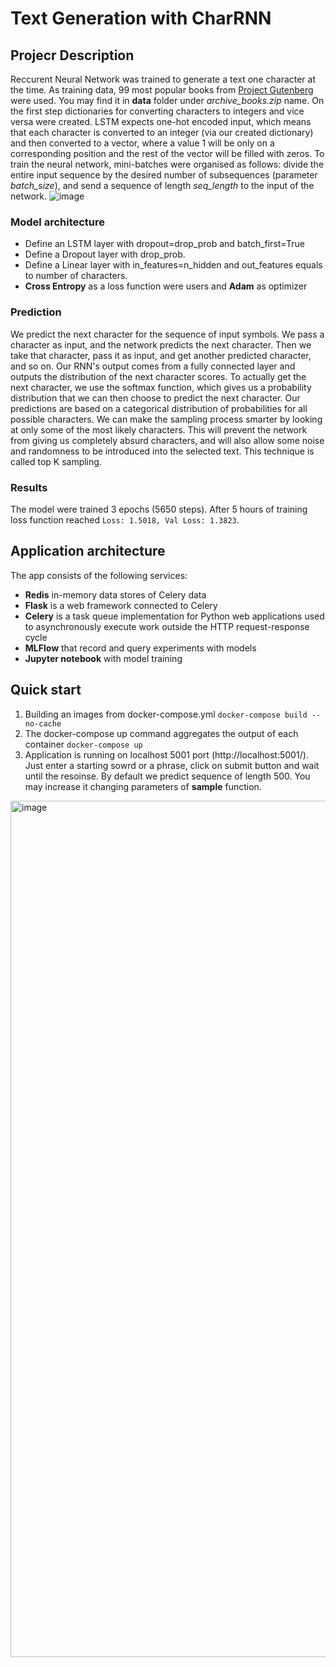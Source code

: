 # Text Generation with CharRNN

## Projecr Description
Reccurent Neural Network was trained to generate a text one character at the time. As training data, 99 most popular books from [Project Gutenberg](https://www.gutenberg.org/browse/scores/top) were used. You may find it in **data** folder under _archive_books.zip_ name. On the first step dictionaries for converting characters to integers and vice versa were created. LSTM expects one-hot encoded input, which means that each character is converted to an integer (via our created dictionary) and then converted to a vector, where a value 1 will be only on a corresponding position and the rest of the vector will be filled with zeros. To train the neural network, mini-batches were organised as follows: divide the entire input sequence by the desired number of subsequences (parameter _batch_size_), and send a sequence of length _seq_length_ to the input of the network.
![image](https://user-images.githubusercontent.com/9429871/167312573-d64d8691-940d-4422-96a4-9b771ca9e1c6.png)

### Model architecture

* Define an LSTM layer with dropout=drop_prob and batch_first=True 
* Define a Dropout layer with drop_prob.
* Define a Linear layer with in_features=n_hidden and out_features equals to number of characters.
* **Cross Entropy** as a loss function were users and **Adam** as optimizer

### Prediction
We predict the next character for the sequence of input symbols. We pass a character as input, and the network predicts the next character. Then we take that character, pass it as input, and get another predicted character, and so on. Our RNN's output comes from a fully connected layer and outputs the distribution of the next character scores. To actually get the next character, we use the softmax function, which gives us a probability distribution that we can then choose to predict the next character. Our predictions are based on a categorical distribution of probabilities for all possible characters. We can make the sampling process smarter by looking at only some of the most likely characters. This will prevent the network from giving us completely absurd characters, and will also allow some noise and randomness to be introduced into the selected text. This technique is called top K sampling.

### Results
The model were trained 3 epochs (5650 steps). After 5 hours of training loss function reached ```Loss: 1.5018, Val Loss: 1.3823```. 

## Application architecture
The app consists of the following services:
* **Redis** in-memory data stores of Celery data
* **Flask** is a web framework connected to Celery 
* **Celery** is a task queue implementation for Python web applications used to asynchronously execute work outside the HTTP request-response cycle
* **MLFlow** that record and query experiments with models
* **Jupyter notebook** with model training

## Quick start
1. Building an images from docker-compose.yml
```docker-compose build --no-cache```
2. The docker-compose up command aggregates the output of each container 
```docker-compose up```
3. Application is running on localhost 5001 port (http://localhost:5001/). Just enter a starting sowrd or a phrase, click on submit button and wait until the resoinse. By default we predict sequence of length 500. You may increase it changing parameters of **sample** function.
<img width="1370" alt="image" src="https://user-images.githubusercontent.com/9429871/167312924-f64c6679-5853-45c3-b24b-74714a397303.png">
